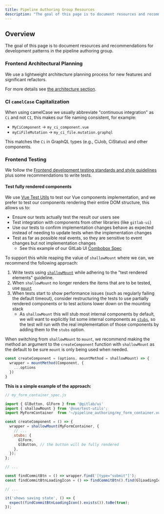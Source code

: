 ```yaml
---
title: Pipeline Authoring Group Resources
description: "The goal of this page is to document resources and recommendations for development patterns in the pipeline authoring group."
---
```


## Overview

The goal of this page is to document resources and recommendations for development patterns in the pipeline authoring group.

### Frontend Architectural Planning

We use a lightweight architecture planning process for new features and significant refactors.

For more details see [the architecture section](/handbook/engineering/development/ops/verify/pipeline-authoring/frontend-architecture/).

### CI `camelCase` Capitalization

When using camelCase we usually abbreviate "continuous integration" as `Ci` and not `CI`, this makes our file naming consistent,
for example:

- `MyCiComponent` -> `my_ci_component.vue`
- `myCiFileMutation` -> `my_ci_file.mutation.graphql`

This matches the `Ci` in GraphQL types (e.g., CiJob, CiStatus) and other components.

### Frontend Testing

We follow the [Frontend development testing standards and style guidelines](https://docs.gitlab.com/ee/development/testing_guide/frontend_testing.html)
plus some recommendations to write tests.

#### Test fully rendered components

We use [Vue Test Utils](https://vue-test-utils.vuejs.org/) to test our Vue components implementation, and we prefer
to test our components rendering their entire DOM structure, this allows us to:

- Ensure our tests actually test the result our users see
- Test integration with components from other libraries (like `gitlab-ui`)
- Use our tests to confirm implementation changes behave as expected instead of needing to update tests when the implementation changes
- Test as far as possible real events, so they are sensitive to event changes but not implementation changes
  - See this example of our GitLab UI [Combobox Spec](https://gitlab.com/gitlab-org/gitlab-ui/-/blob/master/src/components/base/form/form_combobox/form_combobox.spec.js)

To support this while reaping the value of `shallowMount` where we can, we recommend the following approach:

1. Write tests using [`shallowMount`](https://vue-test-utils.vuejs.org/api/#shallowmount) while adhering to the "test rendered elements" guideline.
2. When `shallowMount` no longer renders the items that are to be tested, use [`mount`](https://vue-test-utils.vuejs.org/api/#mount)
3. When tests start to show performance issues (such as regularly failing the default timeout), consider restructuring the tests to use partially rendered components or to test actions lower down on the mounting stack
    - As `shallowMount` this will stub most internal components by default, we will want to explicitly list some internal
    components as [`stubs`](https://vue-test-utils.vuejs.org/api/options.html#stubs), so the test will run with the real
    implementation of those components by adding them to the `stubs` option.

When switching from `shallowMount` to `mount`, we recommend making the method an argument to the `createComponent` function with `shallowMount` as the default to be sure `mount` is only being used when needed.

```js
const createComponent = (options, mountMethod = shallowMount) => {
  wrapper = mountMethod(Component, {
    ...options
  })
}
```

**This is a simple example of the approach:**

```js
// my_form_container_spec.js

import { GlButton, GlForm } from '@gitlab/ui'
import { shallowMount } from '@vue/test-utils';
import MyFormContainer  from '~/pipeline_authoring/my_form_container.vue';

const createComponent = () => {
  wrapper = shallowMount(MyFormContainer, {
    // ...
    stubs: {
      GlForm,
      GlButton, // the button will be fully rendered
    },
  });
};

// ...

const findCommitBtn = () => wrapper.find('[type="submit"]');
const findCommitBtnLoadingIcon = () => findCommitBtn().find(GlLoadingIcon);

// ...

it('shows saving state', () => {
  expect(findCommitBtnLoadingIcon().exists()).toBe(true);
});
```
